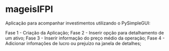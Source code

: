 # mageisIFPI

Aplicação para acompanhar investimentos utilizando o PySimpleGUI:


 Fase 1 - Criação da Aplicação;
 Fase 2 - Inserir opção para detalhamento de um ativo;
 Fase 3 - Inserir informação do preço médio da operação;
 Fase 4 - Adicionar infomações de lucro ou prejuízo na janela de detalhes;
